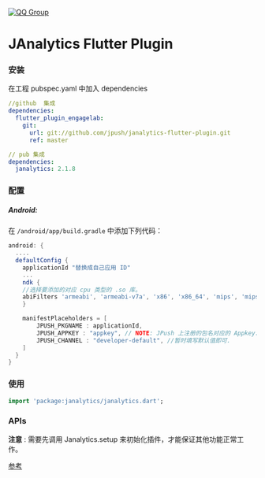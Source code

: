 [![QQ Group](https://img.shields.io/badge/QQ%20Group-862401307-red.svg)]()
# JAnalytics Flutter Plugin

### 安装

在工程 pubspec.yaml 中加入 dependencies

```yaml
//github  集成
dependencies:
  flutter_plugin_engagelab:
    git:
      url: git://github.com/jpush/janalytics-flutter-plugin.git
      ref: master

// pub 集成
dependencies:
  janalytics: 2.1.8
```

### 配置

##### Android:

在 `/android/app/build.gradle` 中添加下列代码：

```groovy
android: {
  ....
  defaultConfig {
    applicationId "替换成自己应用 ID"
    ...
    ndk {
	//选择要添加的对应 cpu 类型的 .so 库。
	abiFilters 'armeabi', 'armeabi-v7a', 'x86', 'x86_64', 'mips', 'mips64', 'arm64-v8a',        
    }

    manifestPlaceholders = [
        JPUSH_PKGNAME : applicationId,
        JPUSH_APPKEY : "appkey", // NOTE: JPush 上注册的包名对应的 Appkey.
        JPUSH_CHANNEL : "developer-default", //暂时填写默认值即可.
    ]
  }    
}
```

### 使用

```dart
import 'package:janalytics/janalytics.dart';
```

### APIs

**注意** : 需要先调用 Janalytics.setup 来初始化插件，才能保证其他功能正常工作。

 [参考](./documents/APIs.md)

